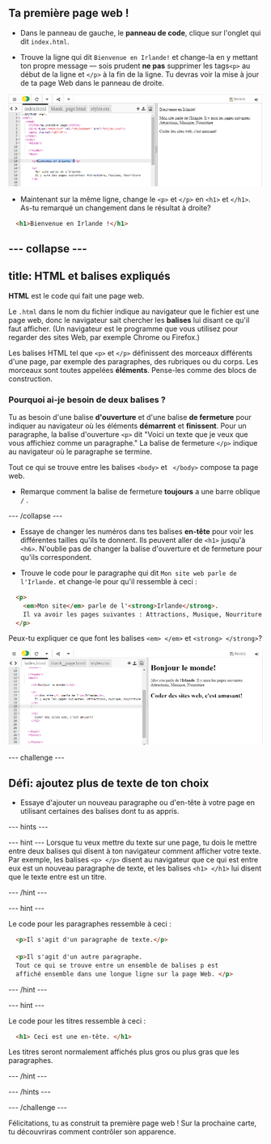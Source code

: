 ## Ta première page web !

- Dans le panneau de gauche, le **panneau de code**, clique sur l'onglet qui dit `index.html`.

- Trouve la ligne qui dit `Bienvenue en Irlande!` et change-la en y mettant ton propre message — sois prudent **ne pas** supprimer les tags`<p>` au début de la ligne et `</p>` à la fin de la ligne. Tu devras voir la mise à jour de ta page Web dans le panneau de droite.

![Exemple de paragraphe HTML](images/egFirstHtmlCode.png)

- Maintenant sur la même ligne, change le `<p>` et `</p>` en `<h1>` et `</h1>`. As-tu remarqué un changement dans le résultat à droite?

```html
  <h1>Bienvenue en Irlande !</h1>
```

## \--- collapse \---

## title: HTML et balises expliqués

**HTML** est le code qui fait une page web.

Le `.html` dans le nom du fichier indique au navigateur que le fichier est une page web, donc le navigateur sait chercher les **balises** lui disant ce qu'il faut afficher. (Un navigateur est le programme que vous utilisez pour regarder des sites Web, par exemple Chrome ou Firefox.)

Les balises HTML tel que `<p>` et `</p>` définissent des morceaux différents d'une page, par exemple des paragraphes, des rubriques ou du corps. Les morceaux sont toutes appelées **éléments**. Pense-les comme des blocs de construction.

### Pourquoi ai-je besoin de deux balises ?

Tu as besoin d'une balise **d'ouverture** et d'une balise **de fermeture** pour indiquer au navigateur où les éléments **démarrent** et **finissent**. Pour un paragraphe, la balise d'ouverture `<p>` dit "Voici un texte que je veux que vous affichiez comme un paragraphe." La balise de fermeture `</p>` indique au navigateur où le paragraphe se termine.

Tout ce qui se trouve entre les balises `<body>` et ` </body>` compose ta page web.

- Remarque comment la balise de fermeture **toujours** a une barre oblique ` / ` .

\--- /collapse \---

- Essaye de changer les numéros dans tes balises **en-tête** pour voir les différentes tailles qu'ils te donnent. Ils peuvent aller de `<h1>` jusqu'à `<h6>`. N'oublie pas de changer la balise d'ouverture et de fermeture pour qu'ils correspondent.

- Trouve le code pour le paragraphe qui dit `Mon site web parle de l'Irlande.` et change-le pour qu'il ressemble à ceci :

```html
  <p>
    <em>Mon site</em> parle de l'<strong>Irlande</strong>. 
    Il va avoir les pages suivantes : Attractions, Musique, Nourriture
  </p>
```

Peux-tu expliquer ce que font les balises `<em> </em>` et `<strong> </strong>`?

![Exemple de balises HTML](images/egFirstTags.png)

\--- challenge \---

## Défi: ajoutez plus de texte de ton choix

- Essaye d'ajouter un nouveau paragraphe ou d'en-tête à votre page en utilisant certaines des balises dont tu as appris.

\--- hints \---

\--- hint \--- Lorsque tu veux mettre du texte sur une page, tu dois le mettre entre deux balises qui disent à ton navigateur comment afficher votre texte. Par exemple, les balises `<p> </p>` disent au navigateur que ce qui est entre eux est un nouveau paragraphe de texte, et les balises `<h1> </h1>` lui disent que le texte entre est un titre.

\--- /hint \---

\--- hint \---

Le code pour les paragraphes ressemble à ceci :

```html
  <p>Il s'agit d'un paragraphe de texte.</p>

  <p>Il s'agit d'un autre paragraphe.
  Tout ce qui se trouve entre un ensemble de balises p est 
  affiché ensemble dans une longue ligne sur la page Web. </p>
```

\--- /hint \---

\--- hint \---

Le code pour les titres ressemble à ceci :

```html
  <h1> Ceci est une en-tête. </h1>
```

Les titres seront normalement affichés plus gros ou plus gras que les paragraphes.

\--- /hint \---

\--- /hints \---

\--- /challenge \---

Félicitations, tu as construit ta première page web ! Sur la prochaine carte, tu découvriras comment contrôler son apparence.